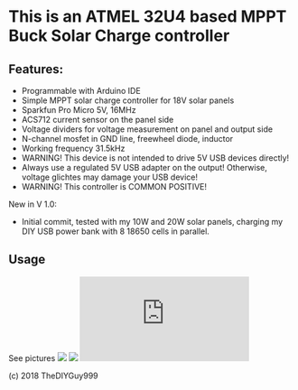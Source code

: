 # This is an ATMEL 32U4 based MPPT Buck Solar Charge controller
## Features:
- Programmable with Arduino IDE
- Simple MPPT solar charge controller for 18V solar panels
- Sparkfun Pro Micro 5V, 16MHz
- ACS712 current sensor on the panel side
- Voltage dividers for voltage measurement on panel and output side
- N-channel mosfet in GND line, freewheel diode, inductor
- Working frequency 31.5kHz
- WARNING! This device is not intended to drive 5V USB devices directly!
- Always use a regulated 5V USB adapter on the output! Otherwise, voltage glichtes may damage your USB device!
- WARNING! This controller is COMMON POSITIVE!



New in V 1.0:
- Initial commit, tested with my 10W and 20W solar panels, charging my DIY USB power bank with 8 18650 cells in parallel.

## Usage

See pictures
![](https://github.com/TheDIYGuy999/MPPT_Buck_Converter/blob/master/1.jpg)
![](https://github.com/TheDIYGuy999/MPPT_Buck_Converter/blob/master/Board.jpg)
![](https://github.com/TheDIYGuy999/MPPT_Buck_Converter/blob/master/Schematic.pdf)


(c) 2018 TheDIYGuy999
